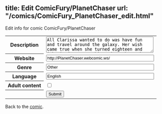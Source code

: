 title: Edit ComicFury/PlanetChaser
url: "/comics/ComicFury_PlanetChaser_edit.html"
---
Edit info for comic ComicFury/PlanetChaser

<form name="comic" action="http://gaepostmail.appspot.com/comic/" method="post">
<table class="comicinfo">
<tr>
<th>Description</th><td><textarea name="description" cols="40" rows="3">All Clarissa wanted to do was have fun and travel around the galaxy. Her wish came true when she turned eighteen and inherited a space ship and a robot. She also inherited more than she bargained for.</textarea></td>
</tr>
<tr>
<th>Website</th><td><input type="text" name="url" value="http://PlanetChaser.webcomic.ws/" size="40"/></td>
</tr>
<tr>
<th>Genre</th><td><input type="text" name="genre" value="Other" size="40"/></td>
</tr>
<tr>
<th>Language</th><td><input type="text" name="language" value="English" size="40"/></td>
</tr>
<tr>
<th>Adult content</th><td><input type="checkbox" name="adult" value="adult" /></td>
</tr>
<tr>
<th></th><td>
<input type="hidden" name="comic" value="ComicFury_PlanetChaser" />
<input type="submit" name="submit" value="Submit" />
</td>
</tr>
</table>
</form>

Back to the [comic](ComicFury_PlanetChaser.html).
